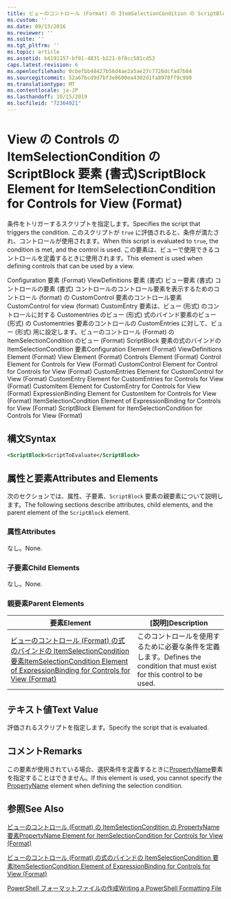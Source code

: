 ```yaml
---
title: ビューのコントロール (Format) の ItemSelectionCondition の ScriptBlock 要素Microsoft Docs
ms.custom: ''
ms.date: 09/13/2016
ms.reviewer: ''
ms.suite: ''
ms.tgt_pltfrm: ''
ms.topic: article
ms.assetid: b4191157-bf01-4831-b221-6f8cc581cd53
caps.latest.revision: 6
ms.openlocfilehash: 0cbefbb48427b56d4ae2a5ae27c7726dcfad7b84
ms.sourcegitcommit: 52a67bcd9d7bf3e8600ea4302d1fa8970ff9c998
ms.translationtype: MT
ms.contentlocale: ja-JP
ms.lasthandoff: 10/15/2019
ms.locfileid: "72364921"
---
```

# <a name="scriptblock-element-for-itemselectioncondition-for-controls-for-view-format"></a><span data-ttu-id="95cb2-102">View の Controls の ItemSelectionCondition の ScriptBlock 要素 (書式)</span><span class="sxs-lookup"><span data-stu-id="95cb2-102">ScriptBlock Element for ItemSelectionCondition for Controls for View (Format)</span></span>

<span data-ttu-id="95cb2-103">条件をトリガーするスクリプトを指定します。</span><span class="sxs-lookup"><span data-stu-id="95cb2-103">Specifies the script that triggers the condition.</span></span> <span data-ttu-id="95cb2-104">このスクリプトが `true` に評価されると、条件が満たされ、コントロールが使用されます。</span><span class="sxs-lookup"><span data-stu-id="95cb2-104">When this script is evaluated to `true`, the condition is met, and the control is used.</span></span> <span data-ttu-id="95cb2-105">この要素は、ビューで使用できるコントロールを定義するときに使用されます。</span><span class="sxs-lookup"><span data-stu-id="95cb2-105">This element is used when defining controls that can be used by a view.</span></span>

<span data-ttu-id="95cb2-106">Configuration 要素 (Format) ViewDefinitions 要素 (書式) ビュー要素 (書式) コントロールの要素 (書式) コントロールのコントロール要素を表示するためのコントロール (format) の CustomControl 要素のコントロール要素CustomControl for view (format) CustomEntry 要素は、ビュー (形式) のコントロールに対する Customentries のビュー (形式) 式のバインド要素のビュー (形式) の Customentries 要素のコントロールの CustomEntries に対して、ビュー (形式) 用に設定します。ビューのコントロール (Format) の ItemSelectionCondition のビュー (Format) ScriptBlock 要素の式のバインドの ItemSelectionCondition 要素</span><span class="sxs-lookup"><span data-stu-id="95cb2-106">Configuration Element (Format) ViewDefinitions Element (Format) View Element (Format) Controls Element (Format) Control Element for Controls for View (Format) CustomControl Element for Control for Controls for View (Format) CustomEntries Element for CustomControl for View (Format) CustomEntry Element for CustomEntries for Controls for View (Format) CustomItem Element for CustomEntry for Controls for View (Format) ExpressionBinding Element for CustomItem for Controls for View (Format) ItemSelectionCondition Element of ExpressionBinding for Controls for View (Format) ScriptBlock Element for ItemSelectionCondition for Controls for View (Format)</span></span>

## <a name="syntax"></a><span data-ttu-id="95cb2-107">構文</span><span class="sxs-lookup"><span data-stu-id="95cb2-107">Syntax</span></span>

```xml
<ScriptBlock>ScriptToEvaluate</ScriptBlock>
```

## <a name="attributes-and-elements"></a><span data-ttu-id="95cb2-108">属性と要素</span><span class="sxs-lookup"><span data-stu-id="95cb2-108">Attributes and Elements</span></span>

<span data-ttu-id="95cb2-109">次のセクションでは、属性、子要素、`ScriptBlock` 要素の親要素について説明します。</span><span class="sxs-lookup"><span data-stu-id="95cb2-109">The following sections describe attributes, child elements, and the parent element of the `ScriptBlock` element.</span></span>

### <a name="attributes"></a><span data-ttu-id="95cb2-110">属性</span><span class="sxs-lookup"><span data-stu-id="95cb2-110">Attributes</span></span>

<span data-ttu-id="95cb2-111">なし。</span><span class="sxs-lookup"><span data-stu-id="95cb2-111">None.</span></span>

### <a name="child-elements"></a><span data-ttu-id="95cb2-112">子要素</span><span class="sxs-lookup"><span data-stu-id="95cb2-112">Child Elements</span></span>

<span data-ttu-id="95cb2-113">なし。</span><span class="sxs-lookup"><span data-stu-id="95cb2-113">None.</span></span>

### <a name="parent-elements"></a><span data-ttu-id="95cb2-114">親要素</span><span class="sxs-lookup"><span data-stu-id="95cb2-114">Parent Elements</span></span>

|<span data-ttu-id="95cb2-115">要素</span><span class="sxs-lookup"><span data-stu-id="95cb2-115">Element</span></span>|<span data-ttu-id="95cb2-116">[説明]</span><span class="sxs-lookup"><span data-stu-id="95cb2-116">Description</span></span>|
|-------------|-----------------|
|[<span data-ttu-id="95cb2-117">ビューのコントロール (Format) の式のバインドの ItemSelectionCondition 要素</span><span class="sxs-lookup"><span data-stu-id="95cb2-117">ItemSelectionCondition Element of ExpressionBinding for Controls for View (Format)</span></span>](./itemselectioncondition-element-for-expressionbinding-for-controls-for-view-format.md)|<span data-ttu-id="95cb2-118">このコントロールを使用するために必要な条件を定義します。</span><span class="sxs-lookup"><span data-stu-id="95cb2-118">Defines the condition that must exist for this control to be used.</span></span>|

## <a name="text-value"></a><span data-ttu-id="95cb2-119">テキスト値</span><span class="sxs-lookup"><span data-stu-id="95cb2-119">Text Value</span></span>

<span data-ttu-id="95cb2-120">評価されるスクリプトを指定します。</span><span class="sxs-lookup"><span data-stu-id="95cb2-120">Specify the script that is evaluated.</span></span>

## <a name="remarks"></a><span data-ttu-id="95cb2-121">コメント</span><span class="sxs-lookup"><span data-stu-id="95cb2-121">Remarks</span></span>

<span data-ttu-id="95cb2-122">この要素が使用されている場合、選択条件を定義するときに[PropertyName](./propertyname-element-for-itemselectioncondition-for-controls-for-view-format.md)要素を指定することはできません。</span><span class="sxs-lookup"><span data-stu-id="95cb2-122">If this element is used, you cannot specify the [PropertyName](./propertyname-element-for-itemselectioncondition-for-controls-for-view-format.md) element when defining the selection condition.</span></span>

## <a name="see-also"></a><span data-ttu-id="95cb2-123">参照</span><span class="sxs-lookup"><span data-stu-id="95cb2-123">See Also</span></span>

[<span data-ttu-id="95cb2-124">ビューのコントロール (Format) の ItemSelectionCondition の PropertyName 要素</span><span class="sxs-lookup"><span data-stu-id="95cb2-124">PropertyName Element for ItemSelectionCondition for Controls for View (Format)</span></span>](./propertyname-element-for-itemselectioncondition-for-controls-for-view-format.md)

[<span data-ttu-id="95cb2-125">ビューのコントロール (Format) の式のバインドの ItemSelectionCondition 要素</span><span class="sxs-lookup"><span data-stu-id="95cb2-125">ItemSelectionCondition Element of ExpressionBinding for Controls for View (Format)</span></span>](./itemselectioncondition-element-for-expressionbinding-for-controls-for-view-format.md)

[<span data-ttu-id="95cb2-126">PowerShell フォーマットファイルの作成</span><span class="sxs-lookup"><span data-stu-id="95cb2-126">Writing a PowerShell Formatting File</span></span>](./writing-a-powershell-formatting-file.md)
